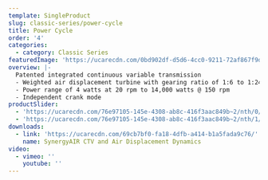 ```yaml
---
template: SingleProduct
slug: classic-series/power-cycle
title: Power Cycle
order: '4'
categories:
  - category: Classic Series
featuredImage: 'https://ucarecdn.com/0bd902df-d5d6-4cc0-9211-72af867f9d00/'
overview: |-
  Patented integrated continuous variable transmission
  - Weighted air displacement turbine with gearing ratio of 1:6 to 1:24
  - Power range of 4 watts at 20 rpm to 14,000 watts @ 150 rpm
  - Independent crank mode
productSlider:
  - 'https://ucarecdn.com/76e97105-145e-4308-ab8c-416f3aac849b~2/nth/0/'
  - 'https://ucarecdn.com/76e97105-145e-4308-ab8c-416f3aac849b~2/nth/1/'
downloads:
  - link: 'https://ucarecdn.com/69cb7bf0-fa18-4dfb-a414-b1a5fada9c76/'
    name: SynergyAIR CTV and Air Displacement Dynamics
video:
  - vimeo: ''
    youtube: ''
---
```

